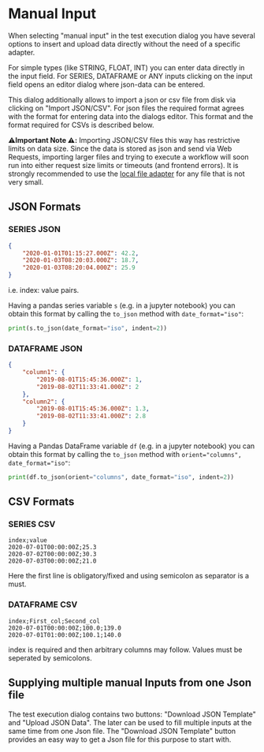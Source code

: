 # Manual Input

When selecting "manual input" in the test execution dialog you have several options to insert and upload data directly without the need of a specific adapter.

For simple types (like STRING, FLOAT, INT) you can enter data directly in the input field. For SERIES, DATAFRAME or ANY inputs clicking on the input field opens an editor dialog where json-data can be entered.

This dialog additionally allows to import a json or csv file from disk via clicking on "Import JSON/CSV". For json files the required format agrees with the format for entering data into the dialogs editor. This format and the format required for CSVs is described below.

:warning:**Important Note :warning::** Importing JSON/CSV files this way has restrictive limits on data size. Since the data is stored as json and send via Web Requests, importing larger files and trying to execute a workflow will soon run into either request size limits or timeouts (and frontend errors). It is strongly recommended to use the [local file adapter](./local_file_adapter.md) for any file that is not very small.

## JSON Formats

### SERIES JSON

```json
{
    "2020-01-01T01:15:27.000Z": 42.2,
    "2020-01-03T08:20:03.000Z": 18.7,
    "2020-01-03T08:20:04.000Z": 25.9
}
```

i.e. index: value pairs.

Having a pandas series variable `s` (e.g. in a jupyter notebook) you can obtain this format by calling the `to_json` method with `date_format="iso"`:
```python
print(s.to_json(date_format="iso", indent=2))
```

### DATAFRAME JSON

```json
{
    "column1": {
        "2019-08-01T15:45:36.000Z": 1,
        "2019-08-02T11:33:41.000Z": 2
    },
    "column2": {
        "2019-08-01T15:45:36.000Z": 1.3,
        "2019-08-02T11:33:41.000Z": 2.8
    }
}
```
Having a Pandas DataFrame variable `df` (e.g. in a jupyter notebook) you can obtain this format by calling the `to_json` method with `orient="columns", date_format="iso"`:
```python
print(df.to_json(orient="columns", date_format="iso", indent=2))
```

## CSV Formats

### SERIES CSV

```
index;value
2020-07-01T00:00:00Z;25.3
2020-07-02T00:00:00Z;30.3
2020-07-03T00:00:00Z;21.0
```

Here the first line is obligatory/fixed and using semicolon as separator is a must.

### DATAFRAME CSV

```csv
index;First_col;Second_col
2020-07-01T00:00:00Z;100.0;139.0
2020-07-01T01:00:00Z;100.1;140.0
```

index is required and then arbitrary columns may follow. Values must be seperated by semicolons.

## Supplying multiple manual Inputs from one Json file

The test execution dialog contains two buttons: "Download JSON Template" and "Upload JSON Data". The later can be used to fill multiple inputs at the same time from one Json file. The "Download JSON Template" button provides an easy way to get a Json file for this purpose to start with.


